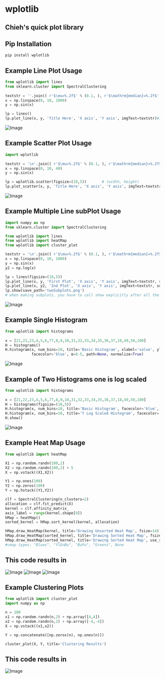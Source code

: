 # wplotlib
## Chieh's quick plot library
## Pip Installation
```sh
pip install wplotlib
```

## Example Line Plot Usage
```python
from wplotlib import lines
from sklearn.cluster import SpectralClustering
	
textstr = ''.join(( r'$\mu=%.2f$' % (0.1, ), r'$\mathrm{median}=%.2f$' % (0, ), r'$\sigma=%.2f$' % (33, )))
x = np.linspace(0, 10, 1000)
y = np.sin(x)

lp = lines()
lp.plot_line(x, y, 'Title Here', 'X axis', 'Y axis', imgText=textstr)#, outpath)	#x can be set to None
```
![Image](https://github.com/endsley/wPlotLib/blob/main/wplotlib/imgs/line_output.png?raw=true)


## Example Scatter Plot Usage
```python
import wplotlib 
	
textstr = '\n'.join(( r'$\mu=%.2f$' % (0.1, ), r'$\mathrm{median}=%.2f$' % (0, ), r'$\sigma=%.2f$' % (33, )))
x = np.linspace(0, 10, 40)
y = np.sin(x)

lp = wplotlib.scatter(figsize=(10,5))		# (width, height)
lp.plot_scatter(x, y, 'Title Here', 'X axis', 'Y axis', imgText=textstr)#, outpath)
```
![Image](https://github.com/endsley/wPlotLib/blob/main/wplotlib/imgs/scatterPlot.png?raw=true)


## Example Multiple Line subPlot Usage
```python
import numpy as np
from sklearn.cluster import SpectralClustering

from wplotlib import lines
from wplotlib import heatMap
from wplotlib import cluster_plot

textstr = '\n'.join(( r'$\mu=%.2f$' % (0.1, ), r'$\mathrm{median}=%.2f$' % (0, ), r'$\sigma=%.2f$' % (33, )))
x = np.linspace(0, 10, 1000)
y = np.sin(x)
y2 = np.log(x)

lp = lines(figsize=(10,5))
lp.plot_line(x, y, 'First Plot', 'X axis', 'Y axis', imgText=textstr, subplot=121)
lp.plot_line(x, y2, '2nd Plot', 'X axis', 'Y axis', imgText=textstr, subplot=122)
lp.show(save_path='twoSubplots.png') 
# when making subplots, you have to call show explicitly after all the plots, if you include path, then it will save instead of show

```
![Image](https://github.com/endsley/wPlotLib/blob/main/wplotlib/imgs/subplot_lines.png?raw=true)


## Example Single Histogram 
```python
from wplotlib import histograms
	
x = [21,22,23,4,5,6,77,8,9,10,31,32,33,34,35,36,37,18,49,50,100]
H = histograms()
H.histogram(x, num_bins=10, title='Basic Histogram', xlabel='value', ylabel='count', 
			facecolor='blue', α=0.5, path=None, normalize=True)

```
![Image](https://github.com/endsley/wPlotLib/blob/main/wplotlib/imgs/basicHistogram.png?raw=true)


## Example of Two Histograms one is log scaled
```python
from wplotlib import histograms
	
x = [21,22,23,4,5,6,77,8,9,10,31,32,33,34,35,36,37,18,49,50,100]
H = histograms(figsize=(10,5))
H.histogram(x, num_bins=10, title='Basic Histogram', facecolor='blue', α=0.5, path=None, subplot=121)
H.histogram(x, num_bins=10, title='Y Log Scaled Histogram', facecolor='blue', α=0.5, path=None, subplot=122, ylogScale=True)
H.show()
```
![Image](https://github.com/endsley/wPlotLib/blob/main/wplotlib/imgs/TwoHistograms.png?raw=true)



## Example Heat Map Usage
```python
from wplotlib import heatMap

X1 = np.random.randn(100,2)
X2 = np.random.randn(100,2) + 5
X = np.vstack((X1,X2))

Y1 = np.ones(100)
Y2 = np.zeros(100)
Y = np.hstack((Y1,Y2))

clf = SpectralClustering(n_clusters=2)
allocation = clf.fit_predict(X)
kernel = clf.affinity_matrix_
axis_label = range(kernel.shape[0])
hMap = heatMap()
sorted_kernel = hMap.sort_kernel(kernel, allocation)

hMap.draw_HeatMap(kernel, title='Drawing Unsorted Heat Map', fsize=14)
hMap.draw_HeatMap(sorted_kernel, title='Drawing Sorted Heat Map', fsize=14)
hMap.draw_HeatMap(sorted_kernel, title='Drawing Sorted Heat Map', use_seaborn=True, vmin=0, vmax=1, center=None, linewidths=0, cmap=None, fsize=14)
#cmap types: "Blues", "YlGnBu", "BuPu", "Greens", None

```

## This code results in
![Image](https://github.com/endsley/wPlotLib/blob/main/wplotlib/imgs/Unsorted_HeatMap_output.png?raw=true)
![Image](https://github.com/endsley/wPlotLib/blob/main/wplotlib/imgs/Sorted_HeatMap_output.png?raw=true)
![Image](https://github.com/endsley/wPlotLib/blob/main/wplotlib/imgs/Sorted_HeatMap_output2.png?raw=true)

## Example Clustering Plots
```python
from wplotlib import cluster_plot
import numpy as np

n = 100
x1 = np.random.randn(n,2) + np.array([4,4])
x2 = np.random.randn(n,2) + np.array([-4,-4])
X = np.vstack((x1,x2))

Y = np.concatenate([np.zeros(n), np.ones(n)])

cluster_plot(X, Y, title='Clustering Results')
```

## This code results in
![Image](https://github.com/endsley/wPlotLib/blob/main/wplotlib/imgs/clustering.png?raw=true)


